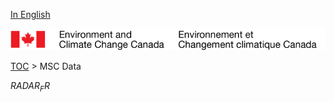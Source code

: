 [In English](geomet-radar_en.md)

![ECCC logo](../../img_eccc-logo.png)

[TOC](../geomet-radar_fr.md) > MSC Data


$RADAR_FR$
